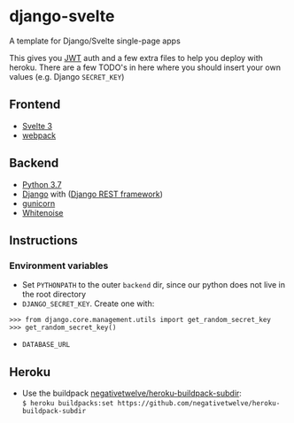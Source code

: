 # django-svelte
A template for Django/Svelte single-page apps

This gives you [JWT](https://jwt.io/) auth and a few extra files to help you deploy with heroku. There are a few TODO's in here where you should insert your own values (e.g. Django `SECRET_KEY`)

## Frontend
- [Svelte 3](https://svelte.dev/)
- [webpack](https://webpack.js.org/)

## Backend
- [Python 3.7](https://www.python.org/)
- [Django](https://www.djangoproject.com/) with ([Django REST framework](https://www.django-rest-framework.org/))
- [gunicorn](https://gunicorn.org/)
- [Whitenoise](http://whitenoise.evans.io/en/stable/)

## Instructions

### Environment variables
- Set `PYTHONPATH` to the outer `backend` dir, since our python does not live in the root directory
- `DJANGO_SECRET_KEY`. Create one with:  
```
>>> from django.core.management.utils import get_random_secret_key
>>> get_random_secret_key()
```
- `DATABASE_URL`

## Heroku
- Use the buildpack [negativetwelve/heroku-buildpack-subdir](https://github.com/negativetwelve/heroku-buildpack-subdir):  
```$ heroku buildpacks:set https://github.com/negativetwelve/heroku-buildpack-subdir```